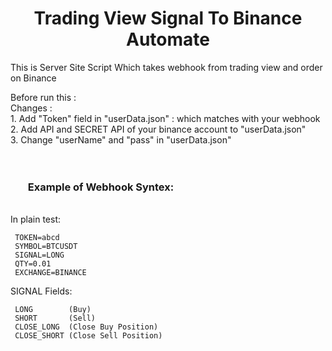 <h1 align="center">Trading View Signal To Binance Automate</h1>
 
 This is Server Site Script Which takes webhook from trading view and order on Binance


Before run this : <br>
  Changes : <br>
      1. Add "Token" field in "userData.json" : which matches with your webhook <br>
      2. Add API and SECRET API of your binance account to "userData.json" <br>
      3. Change "userName" and "pass" in "userData.json" <br>
 <br><br>
 <h3><ul>Example of Webhook Syntex:</ul></h3><br>
     In plain test:
    
     TOKEN=abcd
     SYMBOL=BTCUSDT
     SIGNAL=LONG
     QTY=0.01
     EXCHANGE=BINANCE
  
  SIGNAL Fields: 
     
     LONG        (Buy)
     SHORT       (Sell)
     CLOSE_LONG  (Close Buy Position)
     CLOSE_SHORT (Close Sell Position)
     
